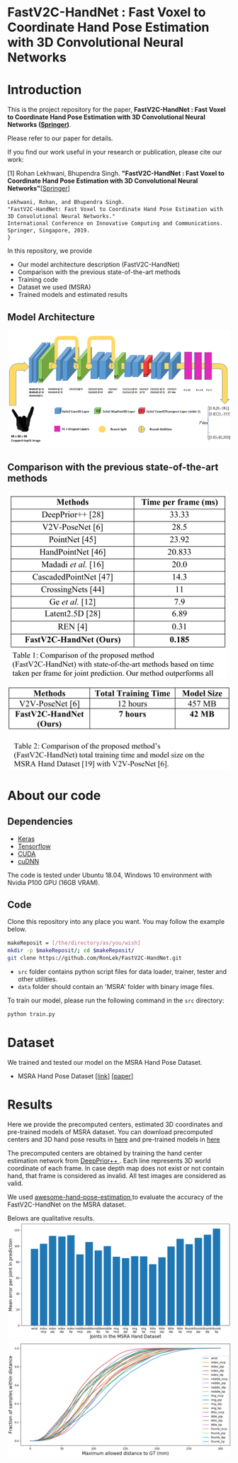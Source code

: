 # FastV2C-HandNet : Fast Voxel to Coordinate Hand Pose Estimation with 3D Convolutional Neural Networks

# Introduction

This is the project repository for the paper, **FastV2C-HandNet : Fast Voxel to Coordinate Hand Pose Estimation with 3D Convolutional Neural Networks ([Springer](https://link.springer.com/chapter/10.1007/978-981-15-5113-0_31))**.


Please refer to our paper for details.

If you find our work useful in your research or publication, please cite our work:

[1] Rohan Lekhwani, Bhupendra Singh. **"FastV2C-HandNet : Fast Voxel to Coordinate Hand Pose Estimation with 3D Convolutional Neural Networks"**[[Springer](https://link.springer.com/chapter/10.1007/978-981-15-5113-0_31)]

  ```
Lekhwani, Rohan, and Bhupendra Singh. 
"FastV2C-HandNet: Fast Voxel to Coordinate Hand Pose Estimation with 3D Convolutional Neural Networks." 
International Conference on Innovative Computing and Communications. 
Springer, Singapore, 2019.
  }
```

In this repository, we provide
* Our model architecture description (FastV2C-HandNet)
* Comparison with the previous state-of-the-art methods
* Training code
* Dataset we used (MSRA)
* Trained models and estimated results

## Model Architecture

![FastV2C-HandNet](/figs/Figure_3.png)

## Comparison with the previous state-of-the-art methods

![Paper_result_hand_table](/figs/Table_1.png)

![Paper_result_v2v-posenet_table](/figs/Table_2.png)

# About our code
## Dependencies
* [Keras](http://keras.io/)
* [Tensorflow](https://www.tensorflow.org/)
* [CUDA](https://developer.nvidia.com/cuda-downloads)
* [cuDNN](https://developer.nvidia.com/cudnn)

The code is tested under Ubuntu 18.04, Windows 10 environment with Nvidia P100 GPU (16GB VRAM).

## Code
Clone this repository into any place you want. You may follow the example below.
```bash
makeReposit = [/the/directory/as/you/wish]
mkdir -p $makeReposit/; cd $makeReposit/
git clone https://github.com/RonLek/FastV2C-HandNet.git
```
* `src` folder contains python script files for data loader, trainer, tester and other utilities.
* `data` folder should contain an 'MSRA' folder with binary image files.

To train our model, please run the following command in the `src` directory:

```bash
python train.py
```
# Dataset
We trained and tested our model on the MSRA Hand Pose Dataset.

* MSRA Hand Pose Dataset [[link](https://jimmysuen.github.io/)] [[paper](https://www.cv-foundation.org/openaccess/content_cvpr_2015/papers/Sun_Cascaded_Hand_Pose_2015_CVPR_paper.pdf)]

# Results
Here we provide the precomputed centers, estimated 3D coordinates and pre-trained models of MSRA dataset. You can download precomputed centers and 3D hand pose results in [here](/results/centers) and pre-trained models in [here](/results/checkpoints/model3)

The precomputed centers are obtained by training the hand center estimation network from [DeepPrior++ ](https://arxiv.org/pdf/1708.08325.pdf). Each line represents 3D world coordinate of each frame.
In case depth map does not exist or not contain hand, that frame is considered as invalid.
All test images are considered as valid.

We used [awesome-hand-pose-estimation ](https://github.com/xinghaochen/awesome-hand-pose-estimation) to evaluate the accuracy of the FastV2C-HandNet on the MSRA dataset.

Belows are qualitative results.
![result_1](/figs/Figure_4.png)
![result_2](/figs/Figure_5.png)
